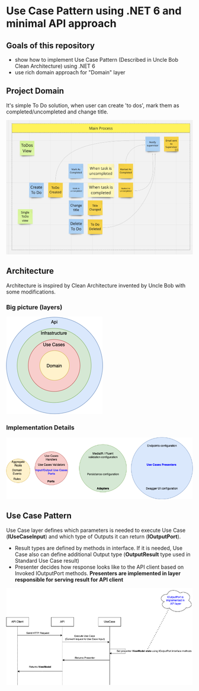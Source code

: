 # Use Case Pattern using .NET 6 and minimal API approach

## Goals of this repository 
- show how to implement Use Case Pattern (Described in Uncle Bob Clean Architecture) using .NET 6
- use rich domain approach for "Domain" layer

## Project Domain

It's simple To Do solution, when user can create 'to dos', mark them as completed/uncompleted and change title. 

![TODo Domain](./docs/ToDo_Domain.png)

## Architecture

Architecture is inspired by Clean Architecture invented by Uncle Bob with some modifications. 

### Big picture (layers)

![Architecture](./docs/Architecture_Big_Picture.png)

### Implementation Details

![Implementation Details](./docs/Architecture_Implementation_Details.png)

## Use Case Pattern 

Use Case layer defines which parameters is needed to execute Use Case (**IUseCaseInput**) and which type of Outputs it can return (**IOutputPort**). 

- Result types are defined by methods in interface. If it is needed, Use Case also can define additional Output type (**OutputResult** type used in Standard Use Case result)
- Presenter decides how response looks like to the API client based on Invoked IOutputPort methods. **Presenters are implemented in layer responsible for serving result for API client**

![Use Case Pattern](./docs/Architecture_Use_Case_Pattern.png)